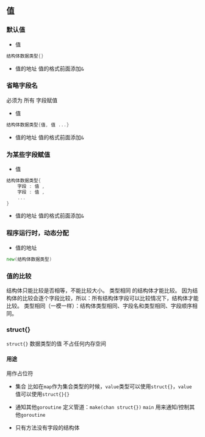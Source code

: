 ##  值
###   默认值
* 值
```go
结构体数据类型{}
```
* 值的地址
值的格式前面添加`&` 



###   省略字段名
必须为 所有 字段赋值
* 值
```go
结构体数据类型{值, 值 ...}
```
* 值的地址
值的格式前面添加`&` 



###   为某些字段赋值
* 值
```go
结构体数据类型{
	字段 : 值 ,
	字段 : 值 ,
	...
}
```
* 值的地址
值的格式前面添加`&` 



###   程序运行时，动态分配
* 值的地址
```go
new(结构体数据类型)
```


###   值的比较
结构体只能比较是否相等，不能比较大小。
类型相同 的结构体才能比较。
因为结构体的比较会逐个字段比较，所以：所有结构体字段可以比较情况下，结构体才能比较。
类型相同（一模一样）：结构体类型相同、字段名和类型相同、字段顺序相同。



###   struct{}
`struct{}` 数据类型的值 不占任何内存空间
####    用途
用作占位符

* 集合
比如在`map`作为集合类型的时候，`value`类型可以使用`struct{}`，`value` 值可以使用`struct{}{}`

* 通知其他`goroutine` 
定义管道：`make(chan struct{})` 
`main` 用来通知/控制其他`goroutine` 

* 只有方法没有字段的结构体
